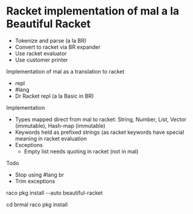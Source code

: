 # Racket implementation of mal a la Beautiful Racket

* Tokenize and parse (a la BR)
* Convert to racket via BR expander
* Use racket evaluator
* Use customer printer

Implementation of mal as a translation to racket
- repl
- #lang
- Dr Racket repl (a la Basic in BR)


Implementation
- Types mapped direct from mal to racket: String, Number, List, Vector (immutable), Hash-map (immutable)
- Keywords held as prefixed strings (as racket keywords have special meaning in racket evaluation
- Exceptions
   - Empty list needs quoting in racket (not in mal)





Todo
- Stop using #lang br
- Trim exceptions

raco pkg install --auto beautiful-racket

cd brmal
raco pkg install
